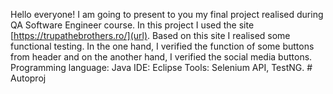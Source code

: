 Hello everyone!
I am going to present to you my final project realised during QA Software Engineer course.
In this project I used the site [https://trupathebrothers.ro/](url).
Based on this site I realised some functional testing. In the one hand, I verified the function of some buttons from header and on the another hand, I verified the social media buttons.
Programming language: Java
IDE: Eclipse 
Tools: Selenium API, TestNG. # Autoproj
